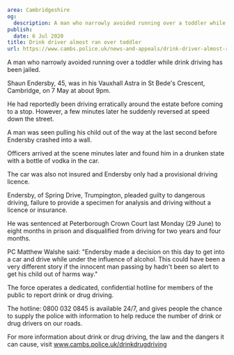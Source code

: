 ```yaml
area: Cambridgeshire
og:
  description: A man who narrowly avoided running over a toddler while drink driving has been jailed.
publish:
  date: 6 Jul 2020
title: Drink driver almost ran over toddler
url: https://www.cambs.police.uk/news-and-appeals/drink-driver-almost-ran-over-toddler
```

A man who narrowly avoided running over a toddler while drink driving has been jailed.

Shaun Endersby, 45, was in his Vauxhall Astra in St Bede's Crescent, Cambridge, on 7 May at about 9pm.

He had reportedly been driving erratically around the estate before coming to a stop. However, a few minutes later he suddenly reversed at speed down the street.

A man was seen pulling his child out of the way at the last second before Endersby crashed into a wall.

Officers arrived at the scene minutes later and found him in a drunken state with a bottle of vodka in the car.

The car was also not insured and Endersby only had a provisional driving licence.

Endersby, of Spring Drive, Trumpington, pleaded guilty to dangerous driving, failure to provide a specimen for analysis and driving without a licence or insurance.

He was sentenced at Peterborough Crown Court last Monday (29 June) to eight months in prison and disqualified from driving for two years and four months.

PC Matthew Walshe said: "Endersby made a decision on this day to get into a car and drive while under the influence of alcohol. This could have been a very different story if the innocent man passing by hadn't been so alert to get his child out of harms way."

The force operates a dedicated, confidential hotline for members of the public to report drink or drug driving.

The hotline: 0800 032 0845 is available 24/7, and gives people the chance to supply the police with information to help reduce the number of drink or drug drivers on our roads.

For more information about drink or drug driving, the law and the dangers it can cause, visit www.cambs.police.uk/drinkdrugdriving
